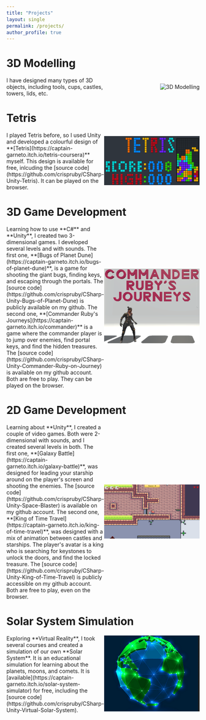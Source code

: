 ```yaml
---
title: "Projects"
layout: single
permalink: /projects/
author_profile: true
---
```

3D Modelling
============
<div style="display: flex; align-items: center;">
  <div style="flex: 1;">
I have designed many types of 3D objects, including tools, cups, castles, towers, lids, etc.
  </div>
  <div style="flex: 1; text-align: right;">
    <img src="/assets/images/" alt="3D Modelling">
  </div>
</div>

Tetris
======
<div style="display: flex; align-items: center;">
  <div style="flex: 1;">
I played Tetris before, so I used Unity and developed a colourful design of **[Tetris](https://captain-garneto.itch.io/tetris-coursera)** myself. This design is available for free, inlcuding the [source code](https://github.com/crispruby/CSharp-Unity-Tetris). It can be played on the browser.
  </div>
  <div style="flex: 1; text-align: right;">
    <img src="/assets/images/Tetris.png" alt="Tetris">
  </div>
</div>

3D Game Development
===================
<div style="display: flex; align-items: center;">
  <div style="flex: 1;">
Learning how to use **C#** and **Unity**, I created two 3-dimensional games. I developed several levels and with sounds. The first one, **[Bugs of Planet Dune](https://captain-garneto.itch.io/bugs-of-planet-dune)**, is a game for shooting the giant bugs, finding keys, and escaping through the portals. The [source code](https://github.com/crispruby/CSharp-Unity-Bugs-of-Planet-Dune) is publicly available on my github. The second one, **[Commander Ruby's Journeys](https://captain-garneto.itch.io/commander)** is a game where the commander player is to jump over enemies, find portal keys, and find the hidden treasures. The [source code](https://github.com/crispruby/CSharp-Unity-Commander-Ruby-on-Journey) is available on my github account. Both are free to play. They can be played on the browser.
  </div>
  <div style="flex: 1; text-align: right;">
    <img src="/assets/images/Ruby.png" alt="3D Game Development">
  </div>
</div>

2D Game Development
===================
<div style="display: flex; align-items: center;">
  <div style="flex: 1;">
Learning about **Unity**, I created a couple of video games. Both were 2-dimensional with sounds, and I created several levels in both. The first one, **[Galaxy Battle](https://captain-garneto.itch.io/galaxy-battle)**, was designed for leading your starship around on the player's screen and shooting the enemies. The [source code](https://github.com/crispruby/CSharp-Unity-Space-Blaster) is available on my github account. The second one, **[King of Time Travel](https://captain-garneto.itch.io/king-of-time-travel)**, was designed with a mix of animation between castles and starships. The player's avatar is a king who is searching for keystones to unlock the doors, and find the locked treasure. The [source code](https://github.com/crispruby/CSharp-Unity-King-of-Time-Travel) is publicly accessible on my github account. Both are free to play, even on the browser.
  </div>
  <div style="flex: 1; text-align: right;">
    <img src="/assets/images/King.png" alt="2D Game Development">
  </div>
</div>

Solar System Simulation
=======================
<div style="display: flex; align-items: center;">
  <div style="flex: 1;">
Exploring **Virtual Reality**, I took several courses and created a simulation of our own **Solar System**. It is an educational simulation for learning about the planets, moons, and comets. It is [available](https://captain-garneto.itch.io/solar-system-simulator) for free, including the [source code](https://github.com/crispruby/CSharp-Unity-Virtual-Solar-System).
  </div>
  <div style="flex: 1; text-align: right;">
    <img src="/assets/images/Earth.png" alt="Solar System Simulation">
  </div>
</div>
